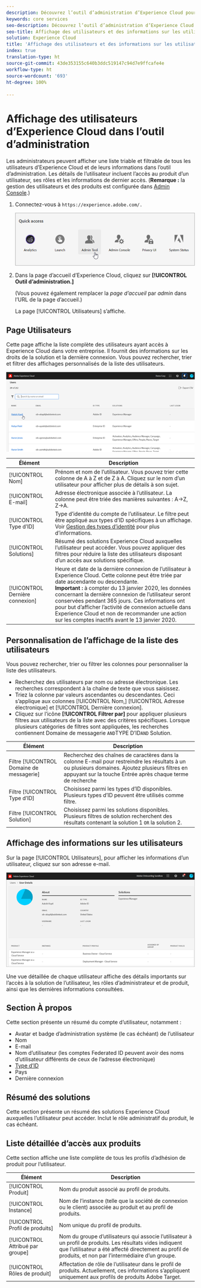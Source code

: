 ```yaml
---
description: Découvrez l’outil d’administration d’Experience Cloud pour afficher une liste pouvant être triée et filtrée de tous les utilisateurs d’Experience Cloud.
keywords: core services
seo-description: Découvrez l’outil d’administration d’Experience Cloud pour afficher une liste pouvant être triée et filtrée de tous les utilisateurs d’Experience Cloud.
seo-title: Affichage des utilisateurs et des informations sur les utilisateurs d’Experience Cloud
solution: Experience Cloud
title: 'Affichage des utilisateurs et des informations sur les utilisateurs d’Experience Cloud '
index: true
translation-type: ht
source-git-commit: 43de353155c640b3ddc519147c94d7e9ffcafe4e
workflow-type: ht
source-wordcount: '693'
ht-degree: 100%

---
```



# Affichage des utilisateurs d’Experience Cloud dans l’outil d’administration

Les administrateurs peuvent afficher une liste triable et filtrable de tous les utilisateurs d’Experience Cloud et de leurs informations dans l’outil d’administration. Les détails de l’utilisateur incluent l’accès au produit d’un utilisateur, ses rôles et les informations de dernier accès. (**Remarque :** la gestion des utilisateurs et des produits est configurée dans [Admin Console](admin-getting-started.md).)

1. Connectez-vous à `https://experience.adobe.com/.`

   ![](assets/admin-tool.png)

1. Dans la page d’accueil d’Experience Cloud, cliquez sur **[!UICONTROL Outil d’administration.]**

   (Vous pouvez également remplacer la _page d’accueil_ par _admin_ dans l’URL de la page d’accueil.)

   La page [!UICONTROL Utilisateurs] s’affiche.

## Page Utilisateurs

Cette page affiche la liste complète des utilisateurs ayant accès à Experience Cloud dans votre entreprise. Il fournit des informations sur les droits de la solution et la dernière connexion. Vous pouvez rechercher, trier et filtrer des affichages personnalisés de la liste des utilisateurs.

![](assets/admin-tool-users.png)

| Élément | Description |
|---|---|
| [!UICONTROL Nom] | Prénom et nom de l’utilisateur. Vous pouvez trier cette colonne de A à Z et de Z à A. Cliquez sur le nom d’un utilisateur pour afficher plus de détails à son sujet. |
| [!UICONTROL E-mail] | Adresse électronique associée à l’utilisateur. La colonne peut être triée des manières suivantes : A->Z, Z->A. |
| [!UICONTROL Type d’ID] | Type d’identité du compte de l’utilisateur. Le filtre peut être appliqué aux types d’ID spécifiques à un affichage. Voir [Gestion des types d’identité](https://helpx.adobe.com/fr/enterprise/using/identity.html) pour plus d’informations. |
| [!UICONTROL Solutions] | Résumé des solutions Experience Cloud auxquelles l’utilisateur peut accéder. Vous pouvez appliquer des filtres pour réduire la liste des utilisateurs disposant d’un accès aux solutions spécifique. |
| [!UICONTROL Dernière connexion] | Heure et date de la dernière connexion de l’utilisateur à Experience Cloud. Cette colonne peut être triée par date ascendante ou descendante. <br> **Important :** à compter du 13 janvier 2020, les données concernant la dernière connexion de l’utilisateur seront conservées pendant 365 jours. Ces informations ont pour but d’afficher l’activité de connexion actuelle dans Experience Cloud et non de recommander une action sur les comptes inactifs avant le 13 janvier 2020. |

## Personnalisation de l’affichage de la liste des utilisateurs

Vous pouvez rechercher, trier ou filtrer les colonnes pour personnaliser la liste des utilisateurs.

* Recherchez des utilisateurs par nom ou adresse électronique. Les recherches correspondent à la chaîne de texte que vous saisissez.
* Triez la colonne par valeurs ascendantes ou descendantes. Ceci s’applique aux colonnes [!UICONTROL Nom,] [!UICONTROL Adresse électronique] et [!UICONTROL Dernière connexion].
* Cliquez sur l’icône **[!UICONTROL Filtrer par]** pour appliquer plusieurs filtres aux utilisateurs de la liste avec des critères spécifiques. Lorsque plusieurs catégories de filtres sont appliquées, les recherches contiennent Domaine de messagerie `AND`TYPE D’ID`AND` Solution.

| Élément | Description |
|---------|----------|
| Filtre [!UICONTROL Domaine de messagerie] | Recherchez des chaînes de caractères dans la colonne E-mail pour restreindre les résultats à un ou plusieurs domaines. Ajoutez plusieurs filtres en appuyant sur la touche Entrée après chaque terme de recherche |
| Filtre [!UICONTROL Type d’ID] | Choisissez parmi les types d’ID disponibles. Plusieurs types d’ID peuvent être utilisés comme filtre. |
| Filtre [!UICONTROL Solution] | Choisissez parmi les solutions disponibles. Plusieurs filtres de solution recherchent des résultats contenant la solution 1 `OR` la solution 2. |

## Affichage des informations sur les utilisateurs

Sur la page [!UICONTROL Utilisateurs], pour afficher les informations d’un utilisateur, cliquez sur son adresse e-mail.

![](assets/admin-tool-user-details.png)

Une vue détaillée de chaque utilisateur affiche des détails importants sur l’accès à la solution de l’utilisateur, les rôles d’administrateur et de produit, ainsi que les dernières informations consultées.

## Section À propos

Cette section présente un résumé du compte d’utilisateur, notamment :

* Avatar et badge d’administration système (le cas échéant) de l’utilisateur
* Nom
* E-mail
* Nom d’utilisateur (les comptes Federated ID peuvent avoir des noms d’utilisateur différents de ceux de l’adresse électronique)
* [Type d’ID](https://helpx.adobe.com/fr/enterprise/using/identity.html)
* Pays
* Dernière connexion

## Résumé des solutions

Cette section présente un résumé des solutions Experience Cloud auxquelles l’utilisateur peut accéder. Inclut le rôle administratif du produit, le cas échéant.

## Liste détaillée d’accès aux produits

Cette section affiche une liste complète de tous les profils d’adhésion de produit pour l’utilisateur.

| Élément | Description |
|---------|----------|
| [!UICONTROL Produit] | Nom du produit associé au profil de produits. |
| [!UICONTROL Instance] | Nom de l’instance (telle que la société de connexion ou le client) associée au produit et au profil de produits. |
| [!UICONTROL Profil de produits] | Nom unique du profil de produits. |
| [!UICONTROL Attribué par groupe] | Nom du groupe d’utilisateurs qui associe l’utilisateur à un profil de produits. Les résultats vides indiquent que l’utilisateur a été affecté directement au profil de produits, et non par l’intermédiaire d’un groupe. |
| [!UICONTROL Rôles de produit] | Affectation de rôle de l’utilisateur dans le profil de produits. Actuellement, ces informations s’appliquent uniquement aux profils de produits Adobe Target. |
